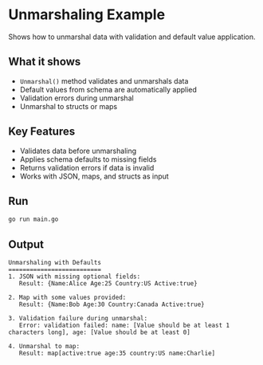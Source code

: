 # Unmarshaling Example

Shows how to unmarshal data with validation and default value application.

## What it shows

- `Unmarshal()` method validates and unmarshals data
- Default values from schema are automatically applied
- Validation errors during unmarshal
- Unmarshal to structs or maps

## Key Features

- Validates data before unmarshaling
- Applies schema defaults to missing fields
- Returns validation errors if data is invalid
- Works with JSON, maps, and structs as input

## Run

```bash
go run main.go
```

## Output

```
Unmarshaling with Defaults
==========================
1. JSON with missing optional fields:
   Result: {Name:Alice Age:25 Country:US Active:true}

2. Map with some values provided:
   Result: {Name:Bob Age:30 Country:Canada Active:true}

3. Validation failure during unmarshal:
   Error: validation failed: name: [Value should be at least 1 characters long], age: [Value should be at least 0]

4. Unmarshal to map:
   Result: map[active:true age:35 country:US name:Charlie]
``` 

